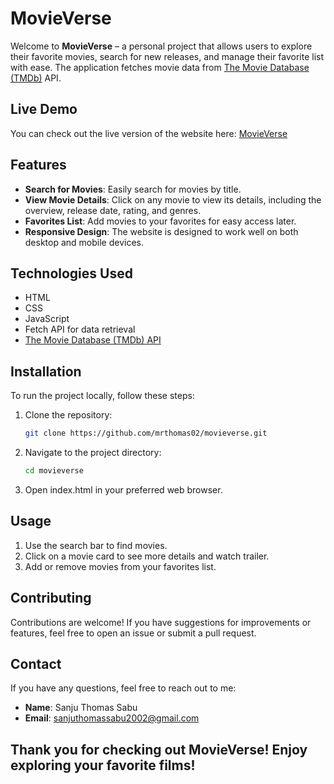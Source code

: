 # MovieVerse

Welcome to **MovieVerse** – a personal project that allows users to explore their favorite movies, search for new releases, and manage their favorite list with ease. The application fetches movie data from [The Movie Database (TMDb)](https://www.themoviedb.org/) API.

## Live Demo

You can check out the live version of the website here: [MovieVerse](https://movie-verse-red.vercel.app/index.html)

## Features

- **Search for Movies**: Easily search for movies by title.
- **View Movie Details**: Click on any movie to view its details, including the overview, release date, rating, and genres.
- **Favorites List**: Add movies to your favorites for easy access later.
- **Responsive Design**: The website is designed to work well on both desktop and mobile devices.

## Technologies Used

- HTML
- CSS
- JavaScript
- Fetch API for data retrieval
- [The Movie Database (TMDb) API](https://www.themoviedb.org/documentation/api)

## Installation

To run the project locally, follow these steps:

1. Clone the repository:
   ```bash
   git clone https://github.com/mrthomas02/movieverse.git
2. Navigate to the project directory:
   ```bash
   cd movieverse
3. Open index.html in your preferred web browser.

## Usage

1. Use the search bar to find movies.
2. Click on a movie card to see more details and watch trailer.
3. Add or remove movies from your favorites list.

## Contributing

Contributions are welcome! If you have suggestions for improvements or features, feel free to open an issue or submit a pull request.

## Contact

If you have any questions, feel free to reach out to me:
- **Name**: Sanju Thomas Sabu
- **Email**: sanjuthomassabu2002@gmail.com

## Thank you for checking out MovieVerse! Enjoy exploring your favorite films!
